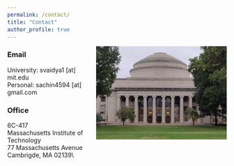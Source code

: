 ```yaml
---
permalink: /contact/
title: "Contact"
author_profile: true
---
```


<img align="right" src="https://raw.githubusercontent.com/sachin4594/svaidya.github.io/master/images/MIT.jpg" width="300" />

### Email

University: svaidya1 [at] mit.edu\
Personal: sachin4594 [at] gmail.com


### Office
6C-417\
Massachusetts Institute of Technology\
77 Massachusetts Avenue\
Cambrigde, MA 02139\
